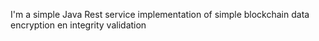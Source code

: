 I'm a simple Java Rest service implementation of simple blockchain data encryption en integrity validation
